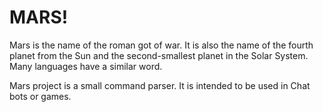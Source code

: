 ﻿# MARS!
Mars is the name of the roman got of war. It is also the name of the fourth planet from the Sun and the second-smallest planet in the Solar System. Many languages have a similar word.

Mars project is a small command parser. It is intended to be used in Chat bots or games.